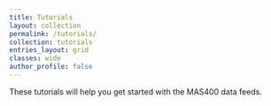 ```yaml
---
title: Tutorials
layout: collection
permalink: /tutorials/
collection: tutorials
entries_layout: grid
classes: wide
author_profile: false
---
```


These tutorials will help you get started with the MAS400 data feeds.